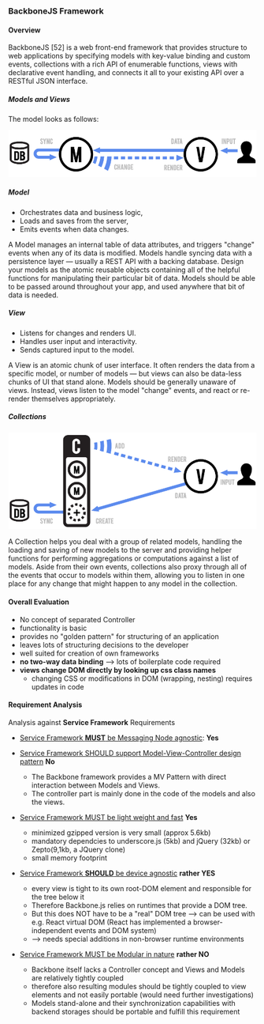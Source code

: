 ### BackboneJS Framework

#### Overview

BackboneJS [52] is a web front-end framework that provides structure to web applications by specifying models with key-value binding and custom events, collections with a rich API of enumerable functions, views with declarative event handling, and connects it all to your existing API over a RESTful JSON interface.

##### Models and Views

The model looks as follows:

![Figure @sota-messaging-backbone-mv: BackboneJS Framework](backbone-MV.png)

##### Model

-	Orchestrates data and business logic,
-	Loads and saves from the server,
-	Emits events when data changes.

A Model manages an internal table of data attributes, and triggers "change" events when any of its data is modified. Models handle syncing data with a persistence layer — usually a REST API with a backing database. Design your models as the atomic reusable objects containing all of the helpful functions for manipulating their particular bit of data. Models should be able to be passed around throughout your app, and used anywhere that bit of data is needed.

##### View

-	Listens for changes and renders UI.
-	Handles user input and interactivity.
-	Sends captured input to the model.

A View is an atomic chunk of user interface. It often renders the data from a specific model, or number of models — but views can also be data-less chunks of UI that stand alone. Models should be generally unaware of views. Instead, views listen to the model "change" events, and react or re-render themselves appropriately.

##### Collections

![Figure @sota-messaging-backbone-collections: Backbone Collections](backbone-Collections.png)

A Collection helps you deal with a group of related models, handling the loading and saving of new models to the server and providing helper functions for performing aggregations or computations against a list of models. Aside from their own events, collections also proxy through all of the events that occur to models within them, allowing you to listen in one place for any change that might happen to any model in the collection.

#### Overall Evaluation

-	No concept of separated Controller
-	functionality is basic
-	provides no "golden pattern" for structuring of an application
-	leaves lots of structuring decisions to the developer
-	well suited for creation of own frameworks
-	**no two-way data binding** --> lots of boilerplate code required
-	**views change DOM directly by looking up css class names**
	-	changing CSS or modifications in DOM (wrapping, nesting) requires updates in code

#### Requirement Analysis

Analysis against **Service Framework** Requirements

-	[Service Framework **MUST** be Messaging Node agnostic](https://github.com/reTHINK-project/core-framework/issues/44): **Yes**

-	[Service Framework SHOULD support Model-View-Controller design pattern](https://github.com/reTHINK-project/core-framework/issues/36) **No**

	-	The Backbone framework provides a MV Pattern with direct interaction between Models and Views.
	-	The controller part is mainly done in the code of the models and also the views.

-	[Service Framework MUST be light weight and fast](https://github.com/reTHINK-project/core-framework/issues/37) **Yes**

	-	minimized gzipped version is very small (approx 5.6kb)
	-	mandatory dependcies to underscore.js (5kb) and jQuery (32kb) or Zepto(9,1kb, a JQuery clone)
	-	small memory footprint

-	[Service Framework **SHOULD** be device agnostic](https://github.com/reTHINK-project/core-framework/issues/38) **rather YES**

	-	every view is tight to its own root-DOM element and responsible for the tree below it
	-	Therefore Backbone.js relies on runtimes that provide a DOM tree.
	-	But this does NOT have to be a "real" DOM tree --> can be used with e.g. React virtual DOM (React has implemented a browser-independent events and DOM system)
	-	--> needs special additions in non-browser runtime environments

-	[Service Framework MUST be Modular in nature](https://github.com/reTHINK-project/core-framework/issues/42) **rather NO**

	-	Backbone itself lacks a Controller concept and Views and Models are relatively tightly coupled
	-	therefore also resulting modules should be tightly coupled to view elements and not easily portable (would need further investigations)
	-	Models stand-alone and their synchronization capabilities with backend storages should be portable and fulfill this requirement
